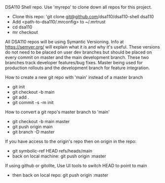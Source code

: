 DSA110 Shell repo. Use 'myrepo' to clone down all repos for this project.
- Clone this repo: 'git clone git@github.com/dsa110/dsa110-shell dsa110
- Add <path-to-dsa110/.mrconfig> to ~/.mrtrust
- cd dsa110
- mr checkout

All DSA110 repos will be using Symantic Versioning. Info at
https://semver.org/ will explain what it is and why it's useful. These
versions do not need to be placed on user dev branches but should be placed
on every commit on master and the main development branch. These two
branches track developer features/bug fixes. Master being used for production
rollouts and the development branch for feature integration.

How to create a new git repo with 'main' instead of a master branch
- git init
- git checkout -b main
- git add .
- git commit -s -m init

How to convert a git repo's master branch to 'main'
- git checkout -b main master
- git push origin main
- git branch -D master

If you have access to the origin's repo then on origin in the repo:
-  git symbolic-ref HEAD refs/heads/main
- back on local machine: git push origin :master

If using github or gitolite, Use UI tools to switch HEAD to point to main
- then back on local repo: git push origin :master


